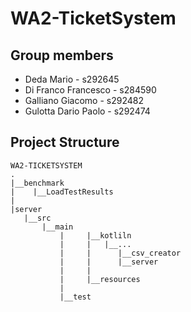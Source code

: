 # WA2-TicketSystem

## Group members
- Deda Mario - s292645
- Di Franco Francesco - s284590
- Galliano Giacomo - s292482
- Gulotta Dario Paolo - s292474

## Project Structure
```
WA2-TICKETSYSTEM
.
|__benchmark
|    |__LoadTestResults
|    
|server
   |__src
       |__main
           |     |__kotliln
           |     |   |__...
           |     |      |__csv_creator
           |     |      |__server
           |     |
           |     |__resources
           |     
           |__test
```
